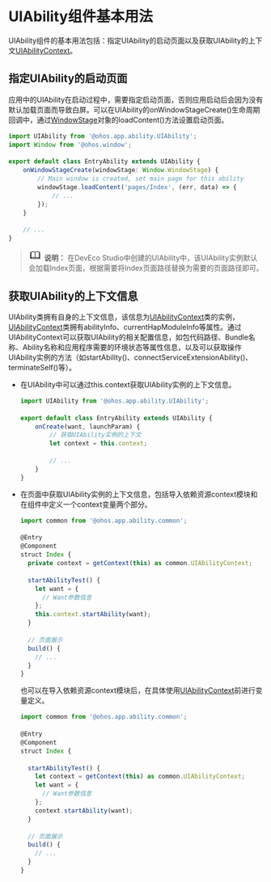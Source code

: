 # UIAbility组件基本用法


UIAbility组件的基本用法包括：指定UIAbility的启动页面以及获取UIAbility的上下文[UIAbilityContext](../reference/apis/js-apis-ability-context.md)。


## 指定UIAbility的启动页面

应用中的UIAbility在启动过程中，需要指定启动页面，否则应用启动后会因为没有默认加载页面而导致白屏。可以在UIAbility的onWindowStageCreate()生命周期回调中，通过[WindowStage](../reference/apis/js-apis-window.md#windowstage9)对象的loadContent()方法设置启动页面。


```ts
import UIAbility from '@ohos.app.ability.UIAbility';
import Window from '@ohos.window';

export default class EntryAbility extends UIAbility {
    onWindowStageCreate(windowStage: Window.WindowStage) {
        // Main window is created, set main page for this ability
        windowStage.loadContent('pages/Index', (err, data) => {
            // ...
        });
    }

    // ...
}
```

> ![icon-note.gif](public_sys-resources/icon-note.gif) **说明：**
> 在DevEco Studio中创建的UIAbility中，该UIAbility实例默认会加载Index页面，根据需要将Index页面路径替换为需要的页面路径即可。


## 获取UIAbility的上下文信息

UIAbility类拥有自身的上下文信息，该信息为[UIAbilityContext](../reference/apis/js-apis-ability-context.md)类的实例，[UIAbilityContext](../reference/apis/js-apis-ability-context.md)类拥有abilityInfo、currentHapModuleInfo等属性。通过UIAbilityContext可以获取UIAbility的相关配置信息，如包代码路径、Bundle名称、Ability名称和应用程序需要的环境状态等属性信息，以及可以获取操作UIAbility实例的方法（如startAbility()、connectServiceExtensionAbility()、terminateSelf()等）。

- 在UIAbility中可以通过this.context获取UIAbility实例的上下文信息。
  
  ```ts
  import UIAbility from '@ohos.app.ability.UIAbility';
  
  export default class EntryAbility extends UIAbility {
      onCreate(want, launchParam) {
          // 获取UIAbility实例的上下文
          let context = this.context;
  
          // ...
      }
  }
  ```

- 在页面中获取UIAbility实例的上下文信息，包括导入依赖资源context模块和在组件中定义一个context变量两个部分。
  
  ```ts
  import common from '@ohos.app.ability.common';
  
  @Entry
  @Component
  struct Index {
    private context = getContext(this) as common.UIAbilityContext;
  
    startAbilityTest() {
      let want = {
        // Want参数信息
      };
      this.context.startAbility(want);
    }
  
    // 页面展示
    build() {
      // ...
    }
  }
  ```

  也可以在导入依赖资源context模块后，在具体使用[UIAbilityContext](../reference/apis/js-apis-ability-context.md)前进行变量定义。

  
  ```ts
  import common from '@ohos.app.ability.common';
  
  @Entry
  @Component
  struct Index {
  
    startAbilityTest() {
      let context = getContext(this) as common.UIAbilityContext;
      let want = {
        // Want参数信息
      };
      context.startAbility(want);
    }
  
    // 页面展示
    build() {
      // ...
    }
  }
  ```
